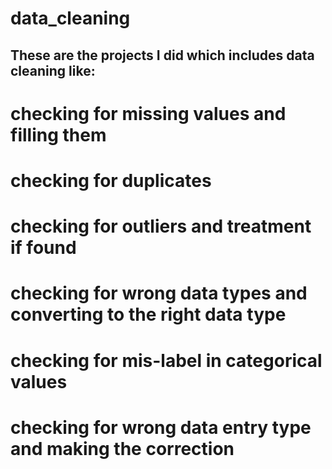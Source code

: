 # data_cleaning
## These are the projects I did which includes data cleaning like:
# checking for missing values and filling them
# checking for duplicates
# checking for outliers and treatment if found
# checking for wrong data types and converting to the right data type
# checking for mis-label in categorical values
# checking for wrong data entry type and making the correction
